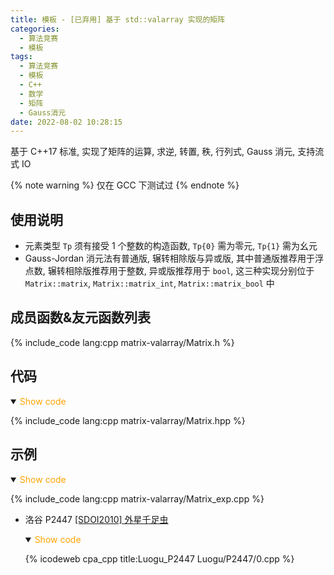 ```yaml
---
title: 模板 - [已弃用] 基于 std::valarray 实现的矩阵
categories:
  - 算法竞赛
  - 模板
tags:
  - 算法竞赛
  - 模板
  - C++
  - 数学
  - 矩阵
  - Gauss消元
date: 2022-08-02 10:28:15
---
```


基于 C++17 标准, 实现了矩阵的运算, 求逆, 转置, 秩, 行列式, Gauss 消元, 支持流式 IO

{% note warning %}
仅在 GCC 下测试过
{% endnote %}

<!-- more -->

## 使用说明

- 元素类型 `Tp` 须有接受 1 个整数的构造函数, `Tp{0}` 需为零元, `Tp{1}` 需为幺元
- Gauss-Jordan 消元法有普通版, 辗转相除版与异或版, 其中普通版推荐用于浮点数, 辗转相除版推荐用于整数, 异或版推荐用于 `bool`, 这三种实现分别位于 `Matrix::matrix`, `Matrix::matrix_int`, `Matrix::matrix_bool` 中

## 成员函数&友元函数列表

{% include_code lang:cpp matrix-valarray/Matrix.h %}

## 代码

<details open>
<summary><font color='orange'>Show code</font></summary>

{% include_code lang:cpp matrix-valarray/Matrix.hpp %}

</details>

## 示例

<details open>
<summary><font color='orange'>Show code</font></summary>

{% include_code lang:cpp matrix-valarray/Matrix_exp.cpp %}

</details>

- 洛谷 P2447 [[SDOI2010] 外星千足虫](https://www.luogu.com.cn/problem/P2447)

  <details open>
  <summary><font color='orange'>Show code</font></summary>

  {% icodeweb cpa_cpp title:Luogu_P2447 Luogu/P2447/0.cpp %}

  </details>
